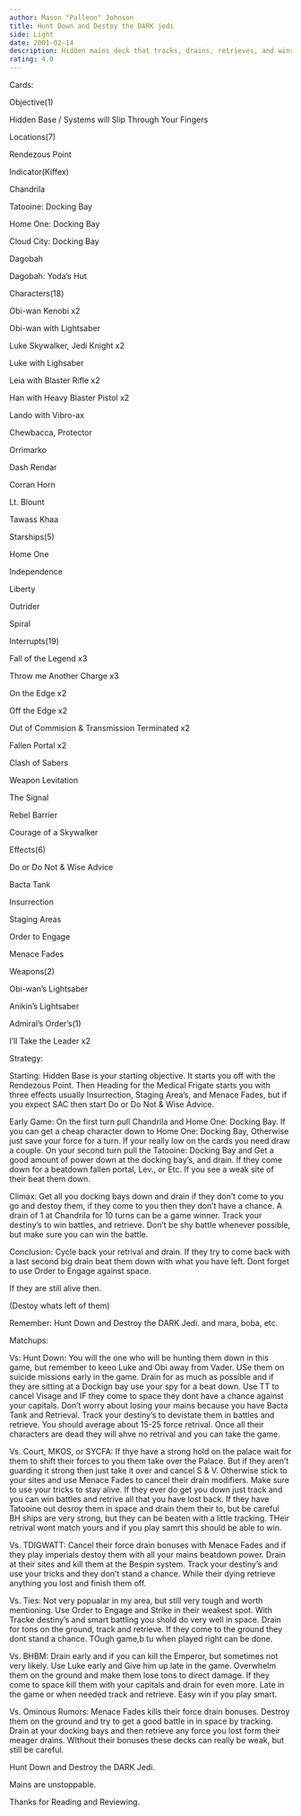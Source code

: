 ```yaml
---
author: Mason "Palleon" Johnson
title: Hunt Down and Destoy the DARK jedi
side: Light
date: 2001-02-14
description: Hidden mains deck that tracks, drains, retrieves, and wins. They keep trying to hunt us down. Why not return the favor.
rating: 4.0
---
```

Cards: 

Objective(1)

Hidden Base / Systems will Slip Through Your Fingers 

Locations(7)

Rendezous Point
Indicator(Kiffex) 
Chandrila
Tatooine: Docking Bay
Home One: Docking Bay
Cloud City: Docking Bay
Dagobah
Dagobah: Yoda’s Hut

Characters(18) 

Obi-wan Kenobi x2
Obi-wan with Lightsaber
Luke Skywalker, Jedi Knight x2
Luke with Lighsaber
Leia with Blaster Rifle x2
Han with Heavy Blaster Pistol x2 
Lando with Vibro-ax 
Chewbacca, Protector
Orrimarko
Dash Rendar
Corran Horn
Lt. Blount
Tawass Khaa

Starships(5) 

Home One
Independence
Liberty 
Outrider
Spiral


Interrupts(19)

Fall of the Legend x3
Throw me Another Charge x3
On the Edge x2
Off the Edge x2
Out of Commision & Transmission Terminated x2
Fallen Portal x2
Clash of Sabers
Weapon Levitation
The Signal
Rebel Barrier
Courage of a Skywalker

Effects(6)

Do or Do Not & Wise Advice
Bacta Tank
Insurrection 
Staging Areas
Order to Engage
Menace Fades

Weapons(2)

Obi-wan’s Lightsaber
Anikin’s Lightsaber 

Admiral’s Order’s(1)

I’ll Take the Leader x2  

Strategy: 

Starting: Hidden Base is your starting objective. It starts you off with the Rendezous Point. Then Heading for the Medical Frigate starts you with three effects usually Insurrection, Staging Area’s, and Menace Fades, but if you expect SAC then start Do or Do Not & Wise Advice. 

Early Game: On the first turn pull Chandrila and Home One: Docking Bay. If you can get a cheap character down to Home One: Docking Bay, Otherwise just save your force for a turn. If your really low on the cards you need draw a couple. On your second turn pull the Tatooine: Docking Bay and Get a good amount of power down at the docking bay’s, and drain. If they come down for a beatdown fallen portal, Lev., or Etc. If you see a weak site of their beat them down. 

Climax: Get all you docking bays down and drain if they don’t come to you go and destoy them, if they come to you then they don’t have a chance. A drain of 1 at Chandrila for 10 turns can be a game winner. Track your destiny’s to win battles, and retrieve. Don’t be shy battle whenever possible, but make sure you can win the battle. 

Conclusion: Cycle back your retrival and drain. If they try to come back with a last second big drain beat them down with what you have left. Dont forget to use Order to Engage against space. 
If they are still alive then.
(Destoy whats left of them)

Remember: Hunt Down and Destroy the DARK Jedi. and mara, boba, etc.

Matchups:

Vs: Hunt Down: You will the one who will be hunting them down in this game, but remember to keeo Luke and Obi away from Vader. USe them on suicide missions early in the game. Drain for as much as possible and if they are sitting at a Dockign bay use your spy for a beat down. Use TT to cancel Visage and IF they come to space they dont have a chance against your capitals. Don’t worry about losing your mains because you have Bacta Tank and Retrieval. Track your destiny’s to devistate them in battles and retrieve. You should average about 15-25 force retrival. Once all their characters are dead they will ahve no retrival and you can take the game.

Vs. Court, MKOS, or SYCFA: If thye have a strong hold on the palace wait for them to shift their forces to you them take over the Palace. But if they aren’t guarding it strong then just take it over and cancel S & V. Otherwise stick to your sites and use Menace Fades to cancel their drain modifiers. Make sure to use your tricks to stay alive. If they ever do get you down just track and you can win battles and retrive all that you have lost back. If they have Tatooine out desroy them in space and drain them their to, but be careful BH ships are very strong, but they can be beaten with a little tracking. THeir retrival wont match yours and if you play samrt this should be able to win. 

Vs. TDIGWATT: Cancel their force drain bonuses with Menace Fades and if they play imperials destoy them with all your mains beatdown power. Drain at their sites and kill them at the Bespin system. Track your destiny’s and use your tricks and they don’t stand a chance. While their dying retrieve anything you lost and finish them off. 

Vs. Ties: Not very popualar in my area, but still very tough and worth mentioning. Use Order to Engage and Strike in their weakest spot. With Tracke destiny’s and smart battling you shold do very well in space. Drain for tons on the ground, track and retrieve. If they come to the ground they dont stand a chance. TOugh game,b tu when played right can be done. 

Vs. BHBM: Drain early and if you can kill the Emperor, but sometimes not very likely. Use Luke early and Give him up late in the game. Overwhelm them on the ground and make them lose tons to direct damage. If they come to space kill them with your capitals and drain for even more. Late in the game or when needed track and retrieve. Easy win if you play smart. 

Vs. Ominous Rumors: Menace Fades kills their force drain bonuses. Destroy them on the ground and try to get a good battle in in space by tracking. Drain at your docking bays and then retrieve any force you lost form their meager drains. WIthout their bonuses these decks can really be weak, but still be careful.

Hunt Down and Destroy the DARK Jedi.

Mains are unstoppable.

Thanks for Reading and Reviewing.   